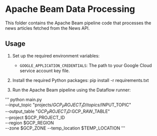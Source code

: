 # Apache Beam Data Processing

This folder contains the Apache Beam pipeline code that processes the news articles fetched from the News API.

## Usage

1. Set up the required environment variables:
   - `GOOGLE_APPLICATION_CREDENTIALS`: The path to your Google Cloud service account key file.

2. Install the required Python packages: pip install -r requirements.txt


3. Run the Apache Beam pipeline using the Dataflow runner:

'''
python main.py \
  --input_topic "projects/$GCP_PROJECT_ID/topics/$INPUT_TOPIC" \
  --output_table "$GCP_PROJECT_ID:$GCP_RAW_TABLE" \
  --project $GCP_PROJECT_ID \
  --region $GCP_REGION \
  --zone $GCP_ZONE
  --temp_location $TEMP_LOCATION
'''
